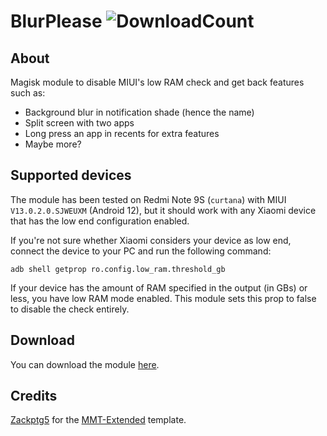 # BlurPlease ![DownloadCount](https://img.shields.io/github/downloads/LeddaZ/BlurPlease/total)

## About
Magisk module to disable MIUI's low RAM check and get back features such as:
- Background blur in notification shade (hence the name)
- Split screen with two apps
- Long press an app in recents for extra features
- Maybe more?

## Supported devices
The module has been tested on Redmi Note 9S (`curtana`) with MIUI `V13.0.2.0.SJWEUXM` (Android 12), but it should work with any Xiaomi device that has the low end configuration enabled.

If you're not sure whether Xiaomi considers your device as low end, connect the device to your PC and run the following command:

`adb shell getprop ro.config.low_ram.threshold_gb`

If your device has the amount of RAM specified in the output (in GBs) or less, you have low RAM mode enabled. This module sets this prop to false to disable the check entirely.

## Download
You can download the module [here](https://github.com/LeddaZ/BlurPlease/releases/latest).

## Credits
[Zackptg5](https://github.com/Zackptg5) for the [MMT-Extended](https://github.com/Zackptg5/MMT-Extended) template.
